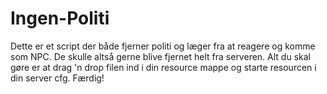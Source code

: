 # Ingen-Politi
Dette er et script der både fjerner politi og læger fra at reagere og komme som NPC. De skulle altså gerne blive fjernet helt fra serveren. Alt du skal gøre er at drag 'n drop filen ind i din resource mappe og starte resourcen i din server cfg. Færdig!
